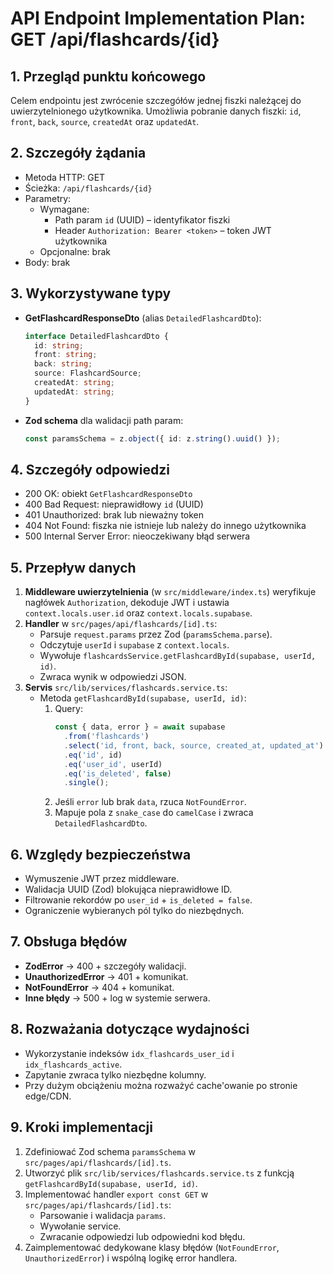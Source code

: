 # API Endpoint Implementation Plan: GET /api/flashcards/{id}

## 1. Przegląd punktu końcowego
Celem endpointu jest zwrócenie szczegółów jednej fiszki należącej do uwierzytelnionego użytkownika. Umożliwia pobranie danych fiszki: `id`, `front`, `back`, `source`, `createdAt` oraz `updatedAt`.

## 2. Szczegóły żądania
- Metoda HTTP: GET  
- Ścieżka: `/api/flashcards/{id}`  
- Parametry:
  - Wymagane:
    - Path param `id` (UUID) – identyfikator fiszki
    - Header `Authorization: Bearer <token>` – token JWT użytkownika
  - Opcjonalne: brak
- Body: brak

## 3. Wykorzystywane typy
- **GetFlashcardResponseDto** (alias `DetailedFlashcardDto`):
  ```ts
  interface DetailedFlashcardDto {
    id: string;
    front: string;
    back: string;
    source: FlashcardSource;
    createdAt: string;
    updatedAt: string;
  }
  ```  
- **Zod schema** dla walidacji path param:
  ```ts
  const paramsSchema = z.object({ id: z.string().uuid() });
  ```

## 4. Szczegóły odpowiedzi
- 200 OK: obiekt `GetFlashcardResponseDto`  
- 400 Bad Request: nieprawidłowy `id` (UUID)  
- 401 Unauthorized: brak lub nieważny token  
- 404 Not Found: fiszka nie istnieje lub należy do innego użytkownika  
- 500 Internal Server Error: nieoczekiwany błąd serwera

## 5. Przepływ danych
1. **Middleware uwierzytelnienia** (w `src/middleware/index.ts`) weryfikuje nagłówek `Authorization`, dekoduje JWT i ustawia `context.locals.user.id` oraz `context.locals.supabase`.
2. **Handler** w `src/pages/api/flashcards/[id].ts`:
   - Parsuje `request.params` przez Zod (`paramsSchema.parse`).
   - Odczytuje `userId` i `supabase` z `context.locals`.
   - Wywołuje `flashcardsService.getFlashcardById(supabase, userId, id)`.
   - Zwraca wynik w odpowiedzi JSON.
3. **Servis** `src/lib/services/flashcards.service.ts`:
   - Metoda `getFlashcardById(supabase, userId, id)`:
     1. Query:
        ```ts
        const { data, error } = await supabase
          .from('flashcards')
          .select('id, front, back, source, created_at, updated_at')
          .eq('id', id)
          .eq('user_id', userId)
          .eq('is_deleted', false)
          .single();
        ```
     2. Jeśli `error` lub brak `data`, rzuca `NotFoundError`.
     3. Mapuje pola z `snake_case` do `camelCase` i zwraca `DetailedFlashcardDto`.

## 6. Względy bezpieczeństwa
- Wymuszenie JWT przez middleware.
- Walidacja UUID (Zod) blokująca nieprawidłowe ID.
- Filtrowanie rekordów po `user_id` + `is_deleted = false`.
- Ograniczenie wybieranych pól tylko do niezbędnych.

## 7. Obsługa błędów
- **ZodError** → 400 + szczegóły walidacji.
- **UnauthorizedError** → 401 + komunikat.
- **NotFoundError** → 404 + komunikat.
- **Inne błędy** → 500 + log w systemie serwera.

## 8. Rozważania dotyczące wydajności
- Wykorzystanie indeksów `idx_flashcards_user_id` i `idx_flashcards_active`.
- Zapytanie zwraca tylko niezbędne kolumny.
- Przy dużym obciążeniu można rozważyć cache'owanie po stronie edge/CDN.

## 9. Kroki implementacji
1. Zdefiniować Zod schema `paramsSchema` w `src/pages/api/flashcards/[id].ts`.
2. Utworzyć plik `src/lib/services/flashcards.service.ts` z funkcją `getFlashcardById(supabase, userId, id)`.
3. Implementować handler `export const GET` w `src/pages/api/flashcards/[id].ts`:
   - Parsowanie i walidacja `params`.
   - Wywołanie serviсe.
   - Zwracanie odpowiedzi lub odpowiedni kod błędu.
4. Zaimplementować dedykowane klasy błędów (`NotFoundError`, `UnauthorizedError`) i wspólną logikę error handlera.